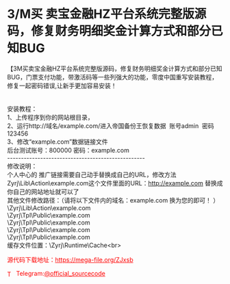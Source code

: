 # 3/M买 卖宝金融HZ平台系统完整版源码，修复财务明细奖金计算方式和部分已知BUG

【3M买卖宝金融HZ平台系统完整版源码，修复财务明细奖金计算方式和部分已知BUG，门票支付功能，带激活码等一些列强大的功能，零度中国重写安装教程，修复一起密码错误,让新手更加容易安装！<br> <br> <br>安装教程：<br>1、上传程序到你的网站根目录，<br>2、运行http://域名/example.com/进入帝国备份王恢复数据  账号admin  密码123456<br>3、修改“example.com”数据链接文件<br>后台测试账号：800000 密码：example.com<br>--------------------------------------------------<br>修改说明：<br>个人中心的 推广链接需要自己动手替换成自己的URL，修改方法<br>Zyrj\Lib\Action\example.com这个文件里面的URL：http://example.com 替换成你自己的网站地址就可以了<br>其他文件修改路径：（请将以下文件内的域名：example.com 换为您的即可！ ）<br>\Zyrj\Lib\Action\example.com<br>\Zyrj\Tpl\Public\example.com<br>\Zyrj\Tpl\Public\example.com<br>\Zyrj\Tpl\Public\example.com<br>\Zyrj\Tpl\Public\example.com<br>缓存文件位置：\Zyrj\Runtime\Cache\<br>


<p style="color: red;">源代码下载地址：<a href="https://mega-file.org/ZJxsb" style="color: red;">https://mega-file.org/ZJxsb</a></p><p style="color: red;"><img src="https://cdn-icons-png.flaticon.com/512/2111/2111646.png" alt="Telegram Icon" style="width: 16px; vertical-align: middle; margin-right: 5px;">Telegram:<a href="https://t.me/official_sourcecode" style="color: red;">@official_sourcecode</a></p>